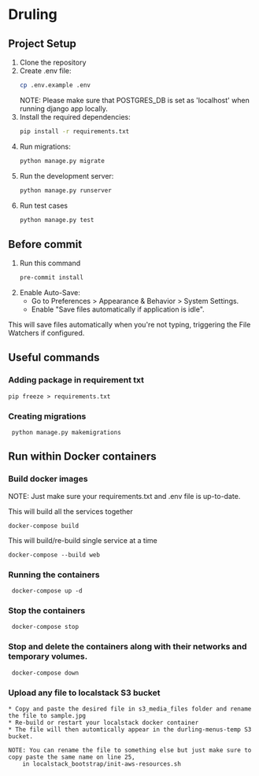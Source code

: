 # Druling

## Project Setup

1. Clone the repository
2. Create .env file:
    ```bash
    cp .env.example .env
    ```
   NOTE: Please make sure that POSTGRES_DB is set as 'localhost' when running django app locally.
3. Install the required dependencies:
    ```bash
    pip install -r requirements.txt
    ```
4. Run migrations:
    ```bash
    python manage.py migrate
    ```
5. Run the development server:
    ```bash
    python manage.py runserver
    ```
6. Run test cases
    ```bash
    python manage.py test
    ```

## Before commit

1. Run this command
   ```bash
   pre-commit install
   ```
2. Enable Auto-Save:
    * Go to Preferences > Appearance & Behavior > System Settings.
    * Enable "Save files automatically if application is idle".

This will save files automatically when you're not typing, triggering the File Watchers if configured.

## Useful commands

### Adding package in requirement txt

   ```commandline
   pip freeze > requirements.txt
   ```
### Creating migrations

   ```commandline
    python manage.py makemigrations
   ```


## Run within Docker containers

### Build docker images
NOTE: Just make sure your requirements.txt and .env file is up-to-date.


This will build all the services together
   ```commandline
   docker-compose build
   ```

This will build/re-build single service at a time
   ```commandline
   docker-compose --build web
   ```

### Running the containers

   ```commandline
    docker-compose up -d
   ```

### Stop the containers

   ```commandline
    docker-compose stop
   ```

### Stop and delete the containers along with their networks and temporary volumes.

   ```commandline
    docker-compose down
   ```

### Upload any file to localstack S3 bucket

    * Copy and paste the desired file in s3_media_files folder and rename the file to sample.jpg
    * Re-build or restart your localstack docker container
    * The file will then automtically appear in the durling-menus-temp S3 bucket.

    NOTE: You can rename the file to something else but just make sure to copy paste the same name on line 25,
        in localstack_bootstrap/init-aws-resources.sh

